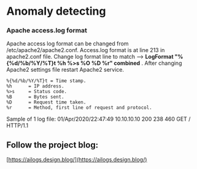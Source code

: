 # Anomaly detecting


### Apache access.log format  
Apache access log format can be changed from /etc/apache2/apache2.conf. Access.log format is at line 213 in apache2.conf file.
Change log format line to match --> **LogFormat "%{%d/%b/%Y/%T}t %h %>s %O %D %r" combined** . After changing Apache2 settings file restart Apache2 service.

```
%{%d/%b/%Y/%T}t	= Time stamp.
%h		= IP address.
%>s		= Status code.
%B		= Bytes sent.
%D		= Request time taken.
%r		= Method, first line of request and protocol.
```
Sample of 1 log file: 01/Apr/2020/22:47:49 10.10.10.10 200 238 460 GET / HTTP/1.1

## Follow the project blog:
[https://ailogs.design.blog/](https://ailogs.design.blog/)  


